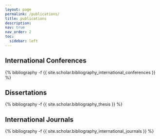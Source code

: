 ```yaml
---
layout: page
permalink: /publications/
title: publications
description: 
nav: true
nav_order: 2
toc:
  sidebar: left
---
```


## International Conferences
<div class="publications">
{% bibliography -f {{ site.scholar.bibliography_international_conferences }} %}
</div>

## Dissertations
<div class="publications">
{% bibliography -f {{ site.scholar.bibliography_thesis }} %}
</div>

## International Journals
<div class="publications">
{% bibliography -f {{ site.scholar.bibliography_international_journals }} %}
</div>
